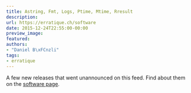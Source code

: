 ```yaml
---
title: Astring, Fmt, Logs, Ptime, Mtime, Rresult
description:
url: https://erratique.ch/software
date: 2015-12-24T22:55:00-00:00
preview_image:
featured:
authors:
- "Daniel B\xFCnzli"
tags:
- erratique
---
```


A few new releases that went unannounced on this feed. Find about them on the <a href="https://erratique.ch/software">software page</a>.
